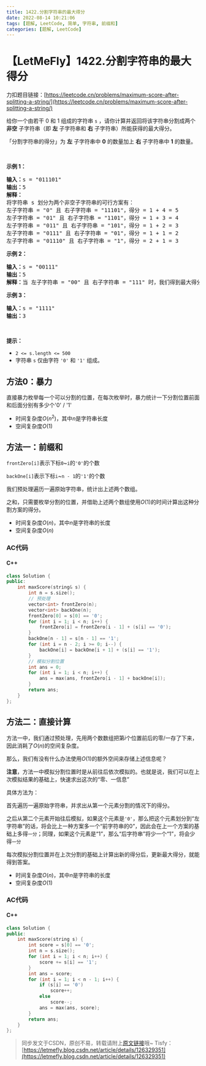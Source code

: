 ```yaml
---
title: 1422.分割字符串的最大得分
date: 2022-08-14 10:21:06
tags: [题解, LeetCode, 简单, 字符串, 前缀和]
categories: [题解, LeetCode]
---
```


# 【LetMeFly】1422.分割字符串的最大得分

力扣题目链接：[https://leetcode.cn/problems/maximum-score-after-splitting-a-string/](https://leetcode.cn/problems/maximum-score-after-splitting-a-string/)

<p>给你一个由若干 0 和 1 组成的字符串 <code>s</code> ，请你计算并返回将该字符串分割成两个 <strong>非空</strong> 子字符串（即&nbsp;<strong>左</strong> 子字符串和 <strong>右</strong> 子字符串）所能获得的最大得分。</p>

<p>「分割字符串的得分」为 <strong>左</strong> 子字符串中 <strong>0</strong> 的数量加上 <strong>右</strong> 子字符串中 <strong>1</strong> 的数量。</p>

<p>&nbsp;</p>

<p><strong>示例 1：</strong></p>

<pre><strong>输入：</strong>s = &quot;011101&quot;
<strong>输出：</strong>5 
<strong>解释：</strong>
将字符串 s 划分为两个非空子字符串的可行方案有：
左子字符串 = &quot;0&quot; 且 右子字符串 = &quot;11101&quot;，得分 = 1 + 4 = 5 
左子字符串 = &quot;01&quot; 且 右子字符串 = &quot;1101&quot;，得分 = 1 + 3 = 4 
左子字符串 = &quot;011&quot; 且 右子字符串 = &quot;101&quot;，得分 = 1 + 2 = 3 
左子字符串 = &quot;0111&quot; 且 右子字符串 = &quot;01&quot;，得分 = 1 + 1 = 2 
左子字符串 = &quot;01110&quot; 且 右子字符串 = &quot;1&quot;，得分 = 2 + 1 = 3
</pre>

<p><strong>示例 2：</strong></p>

<pre><strong>输入：</strong>s = &quot;00111&quot;
<strong>输出：</strong>5
<strong>解释：</strong>当 左子字符串 = &quot;00&quot; 且 右子字符串 = &quot;111&quot; 时，我们得到最大得分 = 2 + 3 = 5
</pre>

<p><strong>示例 3：</strong></p>

<pre><strong>输入：</strong>s = &quot;1111&quot;
<strong>输出：</strong>3
</pre>

<p>&nbsp;</p>

<p><strong>提示：</strong></p>

<ul>
	<li><code>2 &lt;= s.length &lt;= 500</code></li>
	<li>字符串 <code>s</code> 仅由字符 <code>&#39;0&#39;</code> 和 <code>&#39;1&#39;</code> 组成。</li>
</ul>



## 方法0：暴力

直接暴力枚举每一个可以分割的位置，在每次枚举时，暴力统计一下分割位置前面和后面分别有多少个'0' / '1'

+ 时间复杂度$O(n^2)$，其中$n$是字符串长度
+ 空间复杂度$O(1)$
    
## 方法一：前缀和

```frontZero[i]```表示下标```0```~```i```的```'0'```的个数

```backOne[i]```表示下标```i```~```n - 1```的```'1'```的个数

我们预处理遍历一遍原始字符串，统计出上述两个数组。

之和，只需要枚举分割的位置，并借助上述两个数组使用$O(1)$的时间计算出这种分割方案的得分。

+ 时间复杂度$O(n)$，其中$n$是字符串的长度
+ 空间复杂度$O(n)$

### AC代码

#### C++

```cpp
class Solution {
public:
    int maxScore(string& s) {
        int n = s.size();
		// 预处理
        vector<int> frontZero(n);
        vector<int> backOne(n);
        frontZero[0] = s[0] == '0';
        for (int i = 1; i < n; i++) {
            frontZero[i] = frontZero[i - 1] + (s[i] == '0');
        }
        backOne[n - 1] = s[n - 1] == '1';
        for (int i = n - 2; i >= 0; i--) {
            backOne[i] = backOne[i + 1] + (s[i] == '1');
        }
		// 模拟分割位置
        int ans = 0;
        for (int i = 1; i < n; i++) {
            ans = max(ans, frontZero[i - 1] + backOne[i]);
        }
        return ans;
    }
};
```

## 方法二：直接计算

方法一中，我们通过预处理，先用两个数数组把第$i$个位置前后的零/一存了下来，因此消耗了$O(n)$的空间复杂度。

那么，我们有没有什么办法使用$O(1)$的额外空间来存储上述信息呢？

**注意**，方法一中模拟分割位置时是从前往后依次模拟的。也就是说，我们可以在上次模拟结果的基础上，快速求出这次的“零、一信息”

具体方法为：

首先遍历一遍原始字符串，并求出从第一个元素分割的情况下的得分。

之后从第二个元素开始往后模拟，如果这个元素是```'0'```，那么把这个元素划分到“左字符串”的话，将会比上一种方案多一个“前字符串的0”，因此会在上一个方案的基础上多得```一分```；同理，如果这个元素是“1”，那么“后字符串”将少一个“1”，将会少得```一分```

每次模拟分割位置并在上次分割的基础上计算出新的得分后，更新最大得分，就能得到答案。

+ 时间复杂度$O(n)$，其中$n$是字符串的长度
+ 空间复杂度$O(1)$

### AC代码

#### C++

```cpp
class Solution {
public:
    int maxScore(string s) {
        int score = s[0] == '0';
        int n = s.size();
        for (int i = 1; i < n; i++) {
            score += s[i] == '1';
        }
        int ans = score;
        for (int i = 1; i < n - 1; i++) {
            if (s[i] == '0')
                score++;
            else
                score--;
            ans = max(ans, score);
        }
        return ans;
    }
};
```

> 同步发文于CSDN，原创不易，转载请附上[原文链接](https://blog.letmefly.xyz/2022/08/14/LeetCode%201422.%E5%88%86%E5%89%B2%E5%AD%97%E7%AC%A6%E4%B8%B2%E7%9A%84%E6%9C%80%E5%A4%A7%E5%BE%97%E5%88%86/)哦~
> Tisfy：[https://letmefly.blog.csdn.net/article/details/126329351](https://letmefly.blog.csdn.net/article/details/126329351)
